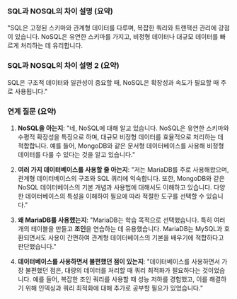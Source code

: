 ### SQL과 NOSQL의 차이 설명 (요약)
 "SQL은 고정된 스키마와 관계형 데이터를 다루며, 복잡한 쿼리와 트랜잭션 관리에 강점이 있습니다. NoSQL은 유연한 스키마를 가지고, 비정형 데이터나 대규모 데이터를 빠르게 처리하는 데 유리합니다. 
### SQL과 NOSQL의 차이 설명 2 (요약)
SQL은 구조적 데이터와 일관성이 중요할 때, NoSQL은 확장성과 속도가 필요할 때 주로 사용됩니다."
### 연계 질문 (요약)
1. **NoSQL을 아는지**: "네, NoSQL에 대해 알고 있습니다. NoSQL은 유연한 스키마와 수평적 확장성을 특징으로 하며, 대규모 비정형 데이터를 효율적으로 처리하는 데 적합합니다. 예를 들어, MongoDB와 같은 문서형 데이터베이스를 사용해 비정형 데이터를 다룰 수 있다는 것을 알고 있습니다."
    
2. **여러 가지 데이터베이스를 사용할 줄 아는지**: "저는 MariaDB를 주로 사용해왔으며, 관계형 데이터베이스의 구조와 SQL 쿼리에 익숙합니다. 또한, MongoDB와 같은 NoSQL 데이터베이스의 기본 개념과 사용법에 대해서도 이해하고 있습니다. 다양한 데이터베이스의 특성을 이해하여 필요에 따라 적절한 도구를 선택할 수 있습니다."
    
3. **왜 MariaDB를 사용했는지**: "MariaDB는 학습 목적으로 선택했습니다. 특히 여러 개의 테이블을 만들고 **조인**을 연습하는 데 유용했습니다. MariaDB는 MySQL과 호환되면서도 사용이 간편하여 관계형 데이터베이스의 기본을 배우기에 적합하다고 판단했습니다."
    
4. **데이터베이스를 사용하면서 불편했던 점이 있는지**: "데이터베이스를 사용하면서 가장 불편했던 점은, 대량의 데이터를 처리할 때 쿼리 최적화가 필요하다는 것이었습니다. 예를 들어, 복잡한 조인 쿼리를 사용할 때 성능 저하를 경험했고, 이를 해결하기 위해 인덱싱과 쿼리 최적화에 대해 추가로 공부할 필요가 있었습니다."